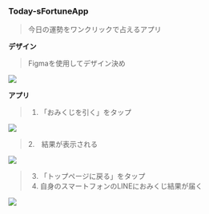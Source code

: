 ### Today-sFortuneApp
> 今日の運勢をワンクリックで占えるアプリ

**デザイン**
> Figmaを使用してデザイン決め
<img src="https://miki-aliyas.github.io/img/figma1.png">

**アプリ**
> 1. 「おみくじを引く」をタップ
<img src="https://miki-aliyas.github.io/img/omikuji-app1.png">

> 2.　結果が表示される
<img src="https://miki-aliyas.github.io/img/omikuji-app2.png">

> 3. 「トップページに戻る」をタップ
> 4. 自身のスマートフォンのLINEにおみくじ結果が届く
<img src="https://miki-aliyas.github.io/img/omikuji-app3.jpeg">
